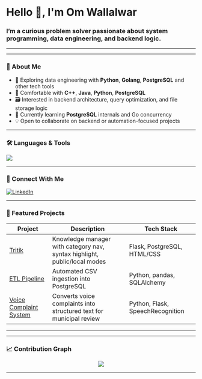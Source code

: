 <h1 align="left">Hello 👋, I'm Om Wallalwar</h1>
<h3 align="left">I’m a curious problem solver passionate about system programming, data engineering, and backend logic.</h3>

---
---

### 🧠 About Me

- 🐍 Exploring data engineering with **Python**, **Golang**, **PostgreSQL** and other tech tools
- 🧩 Comfortable with **C++**, **Java**, **Python**, **PostgreSQL** 
- 🗃️ Interested in backend architecture, query optimization, and file storage logic
- 🌱 Currently learning **PostgreSQL** internals and Go concurrency
- 💡 Open to collaborate on backend or automation-focused projects

---

### 🛠️ Languages & Tools

<p align="left">
  <img src="https://skillicons.dev/icons?i=c,cpp,go,py,postgres,mysql,sqlite,bash,git,github,docker,vscode,flask" />
</p>

---

### 🔗 Connect With Me

  <a href="https://www.linkedin.com/in/om-wallalwar" target="_blank">
    <img src="https://img.shields.io/badge/LinkedIn-0077B5?style=for-the-badge&logo=linkedin&logoColor=white" alt="LinkedIn"/>
  </a>
</p>

---

### 🚀 Featured Projects

| Project | Description | Tech Stack |
|--------|-------------|------------|
| [Tritik](https://github.com/omwallalwar/tritik) | Knowledge manager with category nav, syntax highlight, public/local modes | Flask, PostgreSQL, HTML/CSS |
| [ETL Pipeline](https://github.com/omwallalwar/ETL-CSV-to-PostgreSQL) | Automated CSV ingestion into PostgreSQL | Python, pandas, SQLAlchemy |
| [Voice Complaint System](https://github.com/omwallalwar/voice-complaint-system) | Converts voice complaints into structured text for municipal review | Python, Flask, SpeechRecognition |

---


---

### 📈 Contribution Graph

<p align="center">
  <img src="https://github-readme-activity-graph.cyclic.app/graph?username=omwallalwar&theme=rogue" />
</p>

---
